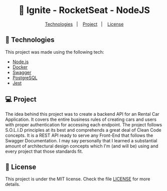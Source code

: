 <h1 align="center">
  🚀 Ignite - RocketSeat - NodeJS
</h1>

<p align="center">
  <a href="#rocket-tecnologias">Technologies</a>&nbsp;&nbsp;&nbsp;|&nbsp;&nbsp;&nbsp;
  <a href="#-project">Project</a>&nbsp;&nbsp;&nbsp;|&nbsp;&nbsp;&nbsp;
  <a href="#memo-license">License</a>
</p>

## 🤖 Technologies

This project was made using the following tech:

-   [Node.js](https://nodejs.org/en/)
-   [Docker](https://www.docker.com/)
-   [Swagger](https://swagger.io/)
-   [PostgreSQL](https://www.postgresql.org/)
-   [Jest](https://jestjs.io/)


## 💻 Project
The idea behind this project was to create a backend API for an Rental Car Application. It covers the entire business rules of creating cars and users with proper authentication for accessing each endpoint. The project follows S.O.L.I.D principles at its best and comprehends a great deal of Clean Code concepts. It is a REST API ready to serve any Front-End that follows the Swagger Documentation. I may say personally that I learned a substantial amount of architectural design concepts which I'm (and will be) using and every project that those standards fit.


## :memo: License

This project is under the MIT license. Check the file [LICENSE](LICENSE.md) for more details.
